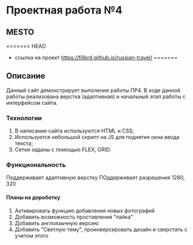 # Проектная работа №4
## MESTO

<<<<<<< HEAD
*  ссылка на проект https://fillkrd.github.io/russian-travel/
=======

## Описание
Данный сайт демонстрирует выполение работы ПР4. В ходе данной работы реализована верстка (адаптивная) и начальный этап работы с интерфейсом сайта.

### Технологии
1. В написании сайта используются HTML и CSS;
2. Используется небольшой скрипт на JS для поднятия окна ввода текста;
3. Сетки заданы с помощью FLEX, GRID.

### Функциональность

Поддерживает адаптивную верстку
ПОддерживает разрешения 1280, 320



#### Планы на дороботку

1. Активировать функцию добавления новых фотографий
2. Добавить возможность проставления "лайка"
3. Добавить англоязычную версию
4. Добавить "Светлую тему", проинверсировать дизайн и сверстать с учетом этого

